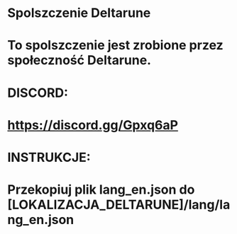 # Spolszczenie Deltarune
# To spolszczenie jest zrobione przez społeczność Deltarune.
# DISCORD:
# https://discord.gg/Gpxq6aP
# INSTRUKCJE:
# Przekopiuj plik lang_en.json do [LOKALIZACJA_DELTARUNE]/lang/lang_en.json
